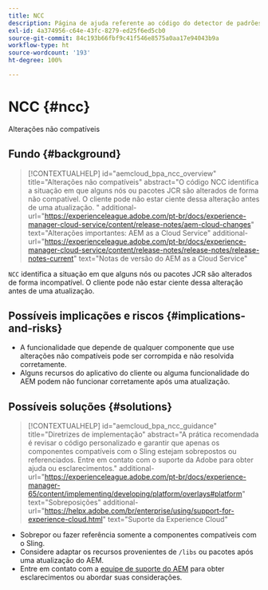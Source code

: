 ```yaml
---
title: NCC
description: Página de ajuda referente ao código do detector de padrões.
exl-id: 4a374956-c64e-43fc-8279-ed25f6ed5cb0
source-git-commit: 84c193b66fbf9c41f546e8575a0aa17e94043b9a
workflow-type: ht
source-wordcount: '193'
ht-degree: 100%

---
```


# NCC {#ncc}

Alterações não compatíveis

## Fundo {#background}

>[!CONTEXTUALHELP]
>id="aemcloud_bpa_ncc_overview"
>title="Alterações não compatíveis"
>abstract="O código NCC identifica a situação em que alguns nós ou pacotes JCR são alterados de forma não compatível. O cliente pode não estar ciente dessa alteração antes de uma atualização. "
>additional-url="https://experienceleague.adobe.com/pt-br/docs/experience-manager-cloud-service/content/release-notes/aem-cloud-changes" text="Alterações importantes: AEM as a Cloud Service"
>additional-url="https://experienceleague.adobe.com/pt-br/docs/experience-manager-cloud-service/content/release-notes/release-notes/release-notes-current" text="Notas de versão do AEM as a Cloud Service"

`NCC` identifica a situação em que alguns nós ou pacotes JCR são alterados de forma incompatível. O cliente pode não estar ciente dessa alteração antes de uma atualização. 

## Possíveis implicações e riscos {#implications-and-risks}

* A funcionalidade que depende de qualquer componente que use alterações não compatíveis pode ser corrompida e não resolvida corretamente.
* Alguns recursos do aplicativo do cliente ou alguma funcionalidade do AEM podem não funcionar corretamente após uma atualização.

## Possíveis soluções {#solutions}

>[!CONTEXTUALHELP]
>id="aemcloud_bpa_ncc_guidance"
>title="Diretrizes de implementação"
>abstract="A prática recomendada é revisar o código personalizado e garantir que apenas os componentes compatíveis com o Sling estejam sobrepostos ou referenciados. Entre em contato com o suporte da Adobe para obter ajuda ou esclarecimentos."
>additional-url="https://experienceleague.adobe.com/pt-br/docs/experience-manager-65/content/implementing/developing/platform/overlays#platform" text="Sobreposições"
>additional-url="https://helpx.adobe.com/br/enterprise/using/support-for-experience-cloud.html" text="Suporte da Experience Cloud"

* Sobrepor ou fazer referência somente a componentes compatíveis com o Sling.
* Considere adaptar os recursos provenientes de `/libs` ou pacotes após uma atualização do AEM.
* Entre em contato com a [equipe de suporte do AEM](https://helpx.adobe.com/br/enterprise/using/support-for-experience-cloud.html) para obter esclarecimentos ou abordar suas considerações.
